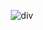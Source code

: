 <div align="center">

![div](https://64.media.tumblr.com/b91082e7b8e384662f323af6f6229b30/869370082876b2b8-43/s1280x1920/25b3471ced680af5f76ce8af6164bc6144e0ac7e.pnj)
